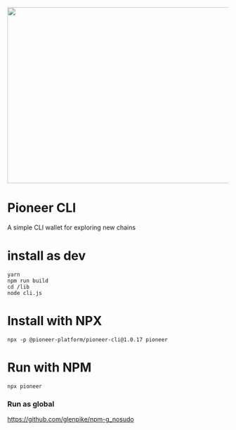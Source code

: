 <img src="https://github.com/CroixDrinkers/pioneer-cli/blob/master/docs/assets/Wallet.png" width="800" height="400" />

# Pioneer CLI

A simple CLI wallet for exploring new chains

# install as dev

```
yarn
npm run build
cd /lib
node cli.js
```


# Install with NPX

```
npx -p @pioneer-platform/pioneer-cli@1.0.17 pioneer
```

# Run with NPM

```
npx pioneer
```


### Run as global

https://github.com/glenpike/npm-g_nosudo
